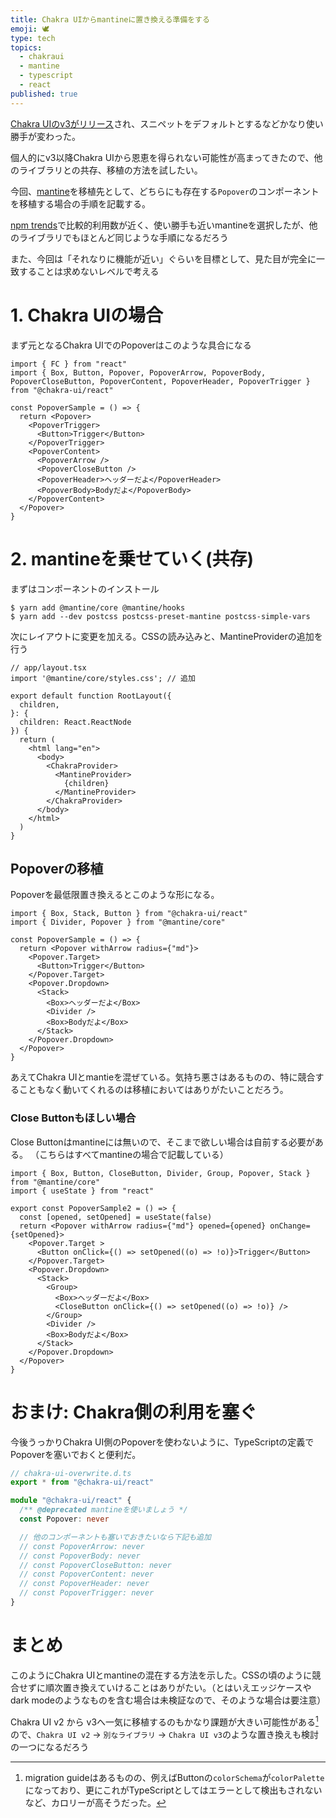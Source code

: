 ```yaml
---
title: Chakra UIからmantineに置き換える準備をする
emoji: 🕊️
type: tech
topics:
  - chakraui
  - mantine
  - typescript
  - react
published: true
---
```


[Chakra UIのv3がリリース](https://www.chakra-ui.com/blog/00-announcing-v3)され、スニペットをデフォルトとするなどかなり使い勝手が変わった。

個人的にv3以降Chakra UIから恩恵を得られない可能性が高まってきたので、他のライブラリとの共存、移植の方法を試したい。

今回、[mantine](https://mantine.dev/)を移植先として、どちらにも存在する`Popover`のコンポーネントを移植する場合の手順を記載する。

[npm trends](https://npmtrends.com/@chakra-ui/react-vs-@mantine/core)で比較的利用数が近く、使い勝手も近いmantineを選択したが、他のライブラリでもほとんど同じような手順になるだろう

また、今回は「それなりに機能が近い」ぐらいを目標として、見た目が完全に一致することは求めないレベルで考える

# 1. Chakra UIの場合

まず元となるChakra UIでのPopoverはこのような具合になる

```tsx
import { FC } from "react"
import { Box, Button, Popover, PopoverArrow, PopoverBody, PopoverCloseButton, PopoverContent, PopoverHeader, PopoverTrigger } from "@chakra-ui/react"

const PopoverSample = () => {
  return <Popover>
    <PopoverTrigger>
      <Button>Trigger</Button>
    </PopoverTrigger>
    <PopoverContent>
      <PopoverArrow />
      <PopoverCloseButton />
      <PopoverHeader>ヘッダーだよ</PopoverHeader>
      <PopoverBody>Bodyだよ</PopoverBody>
    </PopoverContent>
  </Popover>
}
```

# 2. mantineを乗せていく(共存)

まずはコンポーネントのインストール

```
$ yarn add @mantine/core @mantine/hooks
$ yarn add --dev postcss postcss-preset-mantine postcss-simple-vars
```

次にレイアウトに変更を加える。CSSの読み込みと、MantineProviderの追加を行う

```tsx
// app/layout.tsx
import '@mantine/core/styles.css'; // 追加

export default function RootLayout({
  children,
}: {
  children: React.ReactNode
}) {
  return (
    <html lang="en">
      <body>
        <ChakraProvider>
          <MantineProvider>
            {children}
          </MantineProvider>
        </ChakraProvider>
      </body>
    </html>
  )
}
```

## Popoverの移植

Popoverを最低限置き換えるとこのような形になる。

```tsx
import { Box, Stack, Button } from "@chakra-ui/react"
import { Divider, Popover } from "@mantine/core"

const PopoverSample = () => {
  return <Popover withArrow radius={"md"}>
    <Popover.Target>
      <Button>Trigger</Button>
    </Popover.Target>
    <Popover.Dropdown>
      <Stack>
        <Box>ヘッダーだよ</Box>
        <Divider />
        <Box>Bodyだよ</Box>
      </Stack>
    </Popover.Dropdown>
  </Popover>
}
```

あえてChakra UIとmantieを混ぜている。気持ち悪さはあるものの、特に競合することもなく動いてくれるのは移植においてはありがたいことだろう。

### Close Buttonもほしい場合
Close Buttonはmantineには無いので、そこまで欲しい場合は自前する必要がある。
（こちらはすべてmantineの場合で記載している）

```tsx
import { Box, Button, CloseButton, Divider, Group, Popover, Stack } from "@mantine/core"
import { useState } from "react"

export const PopoverSample2 = () => {
  const [opened, setOpened] = useState(false)
  return <Popover withArrow radius={"md"} opened={opened} onChange={setOpened}>
    <Popover.Target >
      <Button onClick={() => setOpened((o) => !o)}>Trigger</Button>
    </Popover.Target>
    <Popover.Dropdown>
      <Stack>
        <Group>
          <Box>ヘッダーだよ</Box>
          <CloseButton onClick={() => setOpened((o) => !o)} />
        </Group>
        <Divider />
        <Box>Bodyだよ</Box>
      </Stack>
    </Popover.Dropdown>
  </Popover>
}
```

# おまけ: Chakra側の利用を塞ぐ

今後うっかりChakra UI側のPopoverを使わないように、TypeScriptの定義でPopoverを塞いでおくと便利だ。

```ts
// chakra-ui-overwrite.d.ts
export * from "@chakra-ui/react"

module "@chakra-ui/react" {
  /** @deprecated mantineを使いましょう */
  const Popover: never

  // 他のコンポーネントも塞いでおきたいなら下記も追加
  // const PopoverArrow: never
  // const PopoverBody: never
  // const PopoverCloseButton: never
  // const PopoverContent: never
  // const PopoverHeader: never
  // const PopoverTrigger: never
}
```

# まとめ
このようにChakra UIとmantineの混在する方法を示した。CSSの頃のように競合せずに順次置き換えていけることはありがたい。（とはいえエッジケースやdark modeのようなものを含む場合は未検証なので、そのような場合は要注意）

Chakra UI v2 から v3へ一気に移植するのもかなり課題が大きい可能性がある[^1]ので、`Chakra UI v2` -> `別なライブラリ` -> `Chakra UI v3`のような置き換えも検討の一つになるだろう

[^1]: migration guideはあるものの、例えばButtonの`colorSchema`が`colorPalette`になっており、更にこれがTypeScriptとしてはエラーとして検出もされないなど、カロリーが高そうだった。